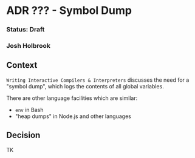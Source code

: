 # ADR ??? - Symbol Dump

### Status: Draft

### Josh Holbrook

## Context

`Writing Interactive Compilers & Interpreters` discusses the need for a
"symbol dump", which logs the contents of all global variables.

There are other language facilities which are similar:

- `env` in Bash
- "heap dumps" in Node.js and other languages

## Decision

TK
